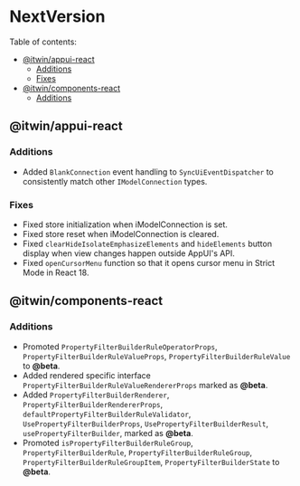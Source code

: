 # NextVersion <!-- omit from toc -->

Table of contents:

- [@itwin/appui-react](#itwinappui-react)
  - [Additions](#additions)
  - [Fixes](#fixes)
- [@itwin/components-react](#itwincomponents-react)
  - [Additions](#additions-1)

## @itwin/appui-react

### Additions

- Added `BlankConnection` event handling to `SyncUiEventDispatcher` to consistently match other `IModelConnection` types.

### Fixes

- Fixed store initialization when iModelConnection is set.
- Fixed store reset when iModelConnection is cleared.
- Fixed `clearHideIsolateEmphasizeElements` and `hideElements` button display when view changes happen outside AppUI's API.
- Fixed `openCursorMenu` function so that it opens cursor menu in Strict Mode in React 18.

## @itwin/components-react

### Additions

- Promoted `PropertyFilterBuilderRuleOperatorProps`, `PropertyFilterBuilderRuleValueProps`, `PropertyFilterBuilderRuleValue` to **@beta**.
- Added rendered specific interface `PropertyFilterBuilderRuleValueRendererProps` marked as **@beta**.
- Added `PropertyFilterBuilderRenderer`, `PropertyFilterBuilderRendererProps`, `defaultPropertyFilterBuilderRuleValidator`, `UsePropertyFilterBuilderProps`, `UsePropertyFilterBuilderResult`, `usePropertyFilterBuilder`, marked as **@beta**.
- Promoted `isPropertyFilterBuilderRuleGroup`, `PropertyFilterBuilderRule`, `PropertyFilterBuilderRuleGroup`, `PropertyFilterBuilderRuleGroupItem`, `PropertyFilterBuilderState` to **@beta**.
